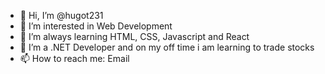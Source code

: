- 👋 Hi, I’m @hugot231
- 👀 I’m interested in Web Development
- 🌱 I’m always learning HTML, CSS, Javascript and React
- 💞️ I’m a .NET Developer and on my off time i am learning to trade stocks 
- 📫 How to reach me: Email

<!---
hugot231/hugot231 is a ✨ special ✨ repository because its `README.md` (this file) appears on your GitHub profile.
You can click the Preview link to take a look at your changes.
--->
